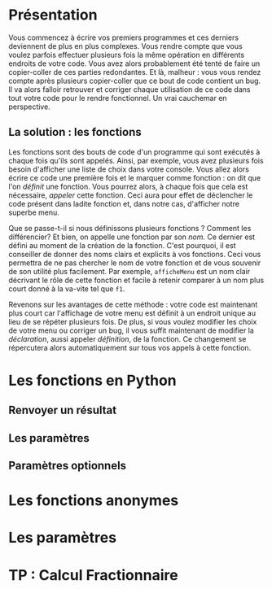 # Présentation

Vous commencez à écrire vos premiers programmes et ces derniers deviennent de
plus en plus complexes. Vous rendre compte que vous voulez parfois effectuer
plusieurs fois la même opération en différents endroits de votre code. Vous avez alors probablement été tenté de faire un copier-coller de ces parties redondantes. Et là, malheur : vous vous rendez compte après plusieurs copier-coller que ce bout de code contient un bug. Il va alors falloir retrouver et corriger chaque utilisation de ce code dans tout votre code pour le rendre fonctionnel. Un vrai cauchemar en perspective.

## La solution : les fonctions

Les fonctions sont des bouts de code d'un programme qui sont exécutés à chaque fois qu'ils sont appelés. Ainsi, par exemple, vous avez plusieurs fois besoin d'afficher une liste de choix dans votre console. Vous allez alors écrire ce code une première fois et le marquer comme fonction : on dit que l'on *définit* une fonction. Vous pourrez alors, à chaque fois que cela est nécessaire, *appeler* cette fonction. Ceci aura pour effet de déclencher le code présent dans ladite fonction et, dans notre cas, d'afficher notre superbe menu.

Que se passe-t-il si nous définissons plusieurs fonctions ? Comment les différencier? Et bien, on appelle une fonction par son *nom*. Ce dernier est défini au moment de la création de la fonction. C'est pourquoi, il est conseiller de donner des noms clairs et explicits à vos fonctions. Ceci vous permettra de ne pas chercher le nom de votre fonction et de vous souvenir de son utilité plus facilement. Par exemple, `afficheMenu` est un nom clair décrivant le rôle de cette fonction et facile à retenir comparer à un nom plus court donné à la va-vite tel que `f1`.  

Revenons sur les avantages de cette méthode : votre code est maintenant plus court car l'affichage de votre menu est définit à un endroit unique au lieu de se répéter plusieurs fois. De plus, si vous voulez modifier les choix de votre menu ou corriger un bug, il vous suffit maintenant de modifier la *déclaration*, aussi appeler *définition*, de la fonction. Ce changement se répercutera alors automatiquement sur tous vos appels à cette fonction.

# Les fonctions en Python

## Renvoyer un résultat

## Les paramètres

## Paramètres optionnels

# Les fonctions anonymes

# Les paramètres

# TP : Calcul Fractionnaire
